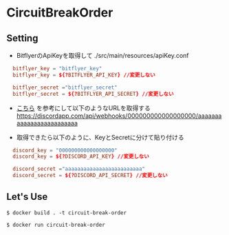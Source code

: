 # CircuitBreakOrder

## Setting
- BitflyerのApiKeyを取得して
./src/main/resources/apiKey.conf
```conf
  bitflyer_key = "bitflyer_key"
  bitflyer_key = ${?BITFLYER_API_KEY} //変更しない

  bitflyer_secret ="bitflyer_secret"
  bitflyer_secret = ${?BITFLYER_API_SECRET} //変更しない
```

- [こちら](https://support.discordapp.com/hc/ja/articles/228383668-%E3%82%BF%E3%82%A4%E3%83%88%E3%83%AB-Webhooks%E3%81%B8%E3%81%AE%E5%BA%8F%E7%AB%A0)
を参考にして以下のようなURLを取得する  
https://discordapp.com/api/webhooks/000000000000000000/aaaaaaaaaaaaaaaaaaaaaaaaa

- 取得できたら以下のように、KeyとSecretに分けて貼り付ける

```conf
  discord_key = "000000000000000000"
  discord_key = ${?DISCORD_API_KEY} //変更しない

  discord_secret ="aaaaaaaaaaaaaaaaaaaaaaaaa"
  discord_secret = ${?DISCORD_API_SECRET} //変更しない
```

## Let's Use
```
$ docker build . -t circuit-break-order
```

```
$ docker run circuit-break-order
```